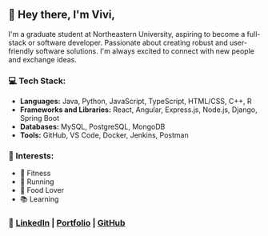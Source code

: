 ## 👋 Hey there, I'm Vivi,

I'm a graduate student at Northeastern University, aspiring to become a full-stack or software developer. Passionate about creating robust and user-friendly software solutions. I'm always excited to connect with new people and exchange ideas.

### 💻 Tech Stack:
- **Languages:** Java, Python, JavaScript, TypeScript, HTML/CSS, C++, R
- **Frameworks and Libraries:** React, Angular, Express.js, Node.js, Django, Spring Boot
- **Databases:** MySQL, PostgreSQL, MongoDB
- **Tools:** GitHub, VS Code, Docker, Jenkins, Postman

### 🌟 Interests:
- 💪 Fitness
- 🏃 Running
- 🍜 Food Lover
- 📚 Learning

### 🔗 [LinkedIn](https://www.linkedin.com/in/meiwei-zhang/) | [Portfolio](https://mavismeiwei.github.io/meiwei_portfolio/) | [GitHub](https://github.com/Mavismeiwei)
